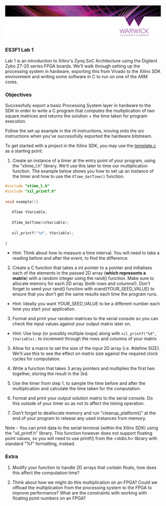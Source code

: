 <p align="center"> 
<img src="img/banner.png">
</p>

### **ES3F1 Lab 1**

Lab 1 is an introduction to Xilinx's Zynq SoC Architecture using the Digilent Zybo Z7-20 series FPGA boards. We'll walk through setting up the processing system in hardware, exporting this from Vivado to the Xilinx SDK environment and writing some software in C to run on one of the ARM cores.

### **Objectives**

Successfully export a basic Processing System layer in hardware to the SDK in order to write a C program that computes the multiplication of two square matrices and returns the solution + the time taken for program execution.

Follow the set up example in the rtl instructions, moving onto the src instructions when you've successfully exported the hardware bitstream.

To get started with a project in the Xilinx SDK, you may use the [template.c](src/template.c) as a starting point.

1. Create an instance of a timer at the entry point of your program, using the "xtime_l.h" library. We'll use this later to time our multiplication function. The example below shows you how to set up an instance of the timer and how to use the `XTime_GetTime()` function.

```C
#include "xtime_l.h"
#include "xil_printf.h"

void example(){

   XTime tVariable;

   XTime_GetTime(&tVariable);

   xil_printf("%d", tVariable);

}
```

- Hint: Think about how to measure a time interval. You will need to take a reading before and after the event, to find the difference.

2. Create a C function that takes a int pointer to a pointer and initialises each of the elements in the passed 2D array (**which represents a matrix**) with a random integer using the rand() function. Make sure to allocate memory for each 2D array (both rows and columns!). Don't forget to seed your rand() function with srand(YOUR_SEED_VALUE) to ensure that you don't get the same results each time the program runs.

- Hint: Ideally you want YOUR_SEED_VALUE to be a different number each time you start your application.

3. Format and print your random matrices to the serial console so you can check the input values against your output matrix later on. 

- Hint: Use loop (or possibly multiple loops) along with `xil_printf("%d", tVariable);` to increment through the rows and columns of your matrix

3. Allow for a macro to set the size of the input 2D array (i.e. #define SIZE). We'll use this to see the effect on matrix size against the required clock cycles for computation.

4. Write a function that takes 3 array pointers and multiplies the first two together, storing the result in the 3rd. 

5. Use the timer from step 1. to sample the time before and after the multiplication and calculate the time taken for the computation.

6. Format and print your output solution matrix to the serial console. Do this outside of your timer so as not to affect the timing operation.

7. Don't forget to deallocate memory and run "cleanup_platform()" at the end of your program to release any used instances from memory.

Note - You can print data to the serial terminal (within the Xilinx SDK) using the "xil_printf.h" library. This function however does not support floating point values, so you will need to use printf() from the <stdio.h> library with standard "%f" formatting, instead.

### **Extra**

1. Modify your function to handle 2D arrays that contain floats, how does this affect the computation time? 

2. Think about how we might do this multiplication on an FPGA? Could we offload the multiplication from the processing system to the FPGA to improve performance? What are the constraints with working with floating point numbers on an FPGA? 
